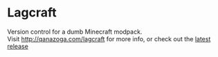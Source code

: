 # Lagcraft
Version control for a dumb Minecraft modpack.  
Visit http://qanazoga.com/lagcraft for more info, or check out the [latest release](https://github.com/qanazoga/lagcraft-classic/releases/latest)
